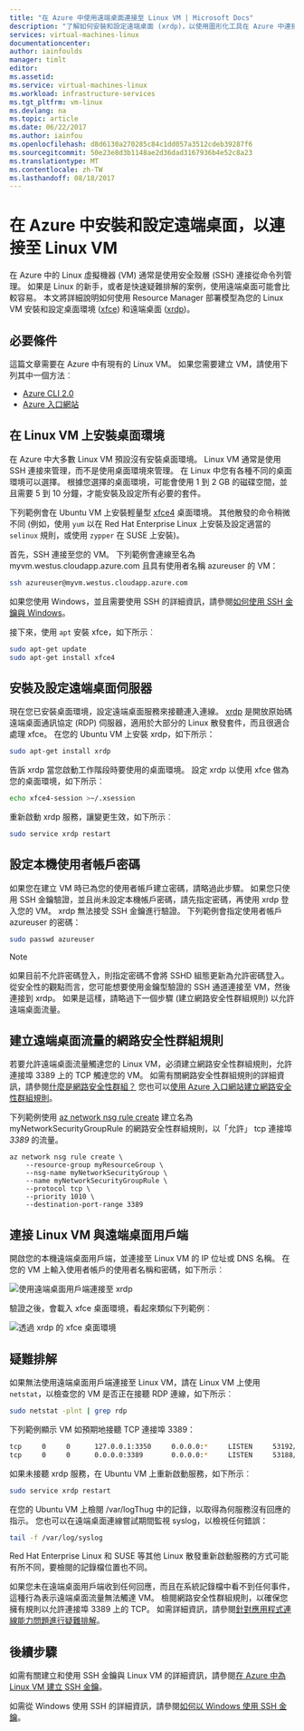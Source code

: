 ```yaml
---
title: "在 Azure 中使用遠端桌面連接至 Linux VM | Microsoft Docs"
description: "了解如何安裝和設定遠端桌面 (xrdp)，以使用圖形化工具在 Azure 中連接至 Linux VM"
services: virtual-machines-linux
documentationcenter: 
author: iainfoulds
manager: timlt
editor: 
ms.assetid: 
ms.service: virtual-machines-linux
ms.workload: infrastructure-services
ms.tgt_pltfrm: vm-linux
ms.devlang: na
ms.topic: article
ms.date: 06/22/2017
ms.author: iainfou
ms.openlocfilehash: d8d6130a270285c84c1dd057a3512cdeb39287f6
ms.sourcegitcommit: 50e23e8d3b1148ae2d36dad3167936b4e52c8a23
ms.translationtype: MT
ms.contentlocale: zh-TW
ms.lasthandoff: 08/18/2017
---
```

# <a name="install-and-configure-remote-desktop-to-connect-to-a-linux-vm-in-azure"></a>在 Azure 中安裝和設定遠端桌面，以連接至 Linux VM
在 Azure 中的 Linux 虛擬機器 (VM) 通常是使用安全殼層 (SSH) 連接從命令列管理。 如果是 Linux 的新手，或者是快速疑難排解的案例，使用遠端桌面可能會比較容易。 本文將詳細說明如何使用 Resource Manager 部署模型為您的 Linux VM 安裝和設定桌面環境 ([xfce](https://www.xfce.org)) 和遠端桌面 ([xrdp](http://www.xrdp.org))。


## <a name="prerequisites"></a>必要條件
這篇文章需要在 Azure 中有現有的 Linux VM。 如果您需要建立 VM，請使用下列其中一個方法︰

- [Azure CLI 2.0](quick-create-cli.md)
- [Azure 入口網站](quick-create-portal.md)


## <a name="install-a-desktop-environment-on-your-linux-vm"></a>在 Linux VM 上安裝桌面環境
在 Azure 中大多數 Linux VM 預設沒有安裝桌面環境。 Linux VM 通常是使用 SSH 連接來管理，而不是使用桌面環境來管理。 在 Linux 中您有各種不同的桌面環境可以選擇。 根據您選擇的桌面環境，可能會使用 1 到 2 GB 的磁碟空間，並且需要 5 到 10 分鐘，才能安裝及設定所有必要的套件。

下列範例會在 Ubuntu VM 上安裝輕量型 [xfce4](https://www.xfce.org/) 桌面環境。 其他散發的命令稍微不同 (例如，使用 `yum` 以在 Red Hat Enterprise Linux 上安裝及設定適當的 `selinux` 規則，或使用 `zypper` 在 SUSE 上安裝)。

首先，SSH 連接至您的 VM。 下列範例會連線至名為 myvm.westus.cloudapp.azure.com 且具有使用者名稱 azureuser 的 VM：

```bash
ssh azureuser@myvm.westus.cloudapp.azure.com
```

如果您使用 Windows，並且需要使用 SSH 的詳細資訊，請參閱[如何使用 SSH 金鑰與 Windows](ssh-from-windows.md)。

接下來，使用 `apt` 安裝 xfce，如下所示︰

```bash
sudo apt-get update
sudo apt-get install xfce4
```

## <a name="install-and-configure-a-remote-desktop-server"></a>安裝及設定遠端桌面伺服器
現在您已安裝桌面環境，設定遠端桌面服務來接聽連入連線。 [xrdp](http://xrdp.org) 是開放原始碼遠端桌面通訊協定 (RDP) 伺服器，適用於大部分的 Linux 散發套件，而且很適合處理 xfce。 在您的 Ubuntu VM 上安裝 xrdp，如下所示：

```bash
sudo apt-get install xrdp
```

告訴 xrdp 當您啟動工作階段時要使用的桌面環境。 設定 xrdp 以使用 xfce 做為您的桌面環境，如下所示︰

```bash
echo xfce4-session >~/.xsession
```

重新啟動 xrdp 服務，讓變更生效，如下所示︰

```bash
sudo service xrdp restart
```


## <a name="set-a-local-user-account-password"></a>設定本機使用者帳戶密碼
如果您在建立 VM 時已為您的使用者帳戶建立密碼，請略過此步驟。 如果您只使用 SSH 金鑰驗證，並且尚未設定本機帳戶密碼，請先指定密碼，再使用 xrdp 登入您的 VM。 xrdp 無法接受 SSH 金鑰進行驗證。 下列範例會指定使用者帳戶 azureuser 的密碼：

```bash
sudo passwd azureuser
```

> [!NOTE]
> 如果目前不允許密碼登入，則指定密碼不會將 SSHD 組態更新為允許密碼登入。 從安全性的觀點而言，您可能想要使用金鑰型驗證的 SSH 通道連接至 VM，然後連接到 xrdp。 如果是這樣，請略過下一個步驟 (建立網路安全性群組規則) 以允許遠端桌面流量。


## <a name="create-a-network-security-group-rule-for-remote-desktop-traffic"></a>建立遠端桌面流量的網路安全性群組規則
若要允許遠端桌面流量觸達您的 Linux VM，必須建立網路安全性群組規則，允許連接埠 3389 上的 TCP 觸達您的 VM。 如需有關網路安全性群組規則的詳細資訊，請參閱[什麼是網路安全性群組？](../../virtual-network/virtual-networks-nsg.md?toc=%2fazure%2fvirtual-machines%2flinux%2ftoc.json) 您也可以[使用 Azure 入口網站建立網路安全性群組規則](../windows/nsg-quickstart-portal.md?toc=%2fazure%2fvirtual-machines%2flinux%2ftoc.json)。

下列範例使用 [az network nsg rule create](/cli/azure/network/nsg/rule#create) 建立名為 myNetworkSecurityGroupRule 的網路安全性群組規則，以「允許」 tcp 連接埠 *3389* 的流量。

```azurecli
az network nsg rule create \
    --resource-group myResourceGroup \
    --nsg-name myNetworkSecurityGroup \
    --name myNetworkSecurityGroupRule \
    --protocol tcp \
    --priority 1010 \
    --destination-port-range 3389
```


## <a name="connect-your-linux-vm-with-a-remote-desktop-client"></a>連接 Linux VM 與遠端桌面用戶端
開啟您的本機遠端桌面用戶端，並連接至 Linux VM 的 IP 位址或 DNS 名稱。 在您的 VM 上輸入使用者帳戶的使用者名稱和密碼，如下所示︰

![使用遠端桌面用戶端連接至 xrdp](./media/use-remote-desktop/remote-desktop-client.png)

驗證之後，會載入 xfce 桌面環境，看起來類似下列範例︰

![透過 xrdp 的 xfce 桌面環境](./media/use-remote-desktop/xfce-desktop-environment.png)


## <a name="troubleshoot"></a>疑難排解
如果無法使用遠端桌面用戶端連接至 Linux VM，請在 Linux VM 上使用 `netstat`，以檢查您的 VM 是否正在接聽 RDP 連線，如下所示︰

```bash
sudo netstat -plnt | grep rdp
```

下列範例顯示 VM 如預期地接聽 TCP 連接埠 3389：

```bash
tcp     0     0      127.0.0.1:3350     0.0.0.0:*     LISTEN     53192/xrdp-sesman
tcp     0     0      0.0.0.0:3389       0.0.0.0:*     LISTEN     53188/xrdp
```

如果未接聽 xrdp 服務，在 Ubuntu VM 上重新啟動服務，如下所示︰

```bash
sudo service xrdp restart
```

在您的 Ubuntu VM 上檢閱 /var/logThug 中的記錄，以取得為何服務沒有回應的指示。 您也可以在遠端桌面連線嘗試期間監視 syslog，以檢視任何錯誤：

```bash
tail -f /var/log/syslog
```

Red Hat Enterprise Linux 和 SUSE 等其他 Linux 散發重新啟動服務的方式可能有所不同，要檢閱的記錄檔位置也不同。

如果您未在遠端桌面用戶端收到任何回應，而且在系統記錄檔中看不到任何事件，這種行為表示遠端桌面流量無法觸達 VM。 檢閱網路安全性群組規則，以確保您擁有規則以允許連接埠 3389 上的 TCP。 如需詳細資訊，請參閱[針對應用程式連線能力問題進行疑難排解](../windows/troubleshoot-app-connection.md)。


## <a name="next-steps"></a>後續步驟
如需有關建立和使用 SSH 金鑰與 Linux VM 的詳細資訊，請參閱[在 Azure 中為 Linux VM 建立 SSH 金鑰](mac-create-ssh-keys.md)。

如需從 Windows 使用 SSH 的詳細資訊，請參閱[如何以 Windows 使用 SSH 金鑰](ssh-from-windows.md)。

